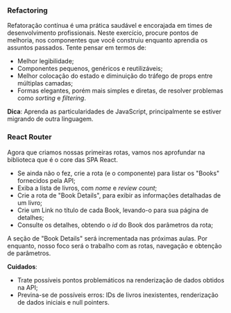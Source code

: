 ### Refactoring

Refatoração contínua é uma prática saudável e encorajada em times de desenvolvimento profissionais. Neste exercício, procure pontos de melhoria, nos componentes que você construiu enquanto aprendia os assuntos passados. Tente pensar em termos de:
- Melhor legibilidade;
- Componentes pequenos, genéricos e reutilizáveis;
- Melhor colocação do estado e diminuição do tráfego de props entre múltiplas camadas;
- Formas elegantes, porém mais simples e diretas, de resolver problemas como *sorting* e *filtering*.

**Dica**: Aprenda as particularidades de JavaScript, principalmente se estiver migrando de outra linguagem.

### React Router

Agora que criamos nossas primeiras rotas, vamos nos aprofundar na biblioteca que é o core das SPA React.

- Se ainda não o fez, crie a rota (e o componente) para listar os "Books" fornecidos pela API;
- Exiba a lista de livros, com *nome* e *review count*;
- Crie a rota de "Book Details", para exibir as informações detalhadas de um livro;
- Crie um Link no título de cada Book, levando-o para sua página de detalhes;
- Consulte os detalhes, obtendo o *id* do Book dos parâmetros da rota;
  
A seção de "Book Details" será incrementada nas próximas aulas. Por enquanto, nosso foco será o trabalho com as rotas, navegação e obtenção de parâmetros.

**Cuidados**:
- Trate possíveis pontos problemáticos na renderização de dados obtidos na API;
- Previna-se de possíveis erros: IDs de livros inexistentes, renderização de dados iniciais e null pointers.


